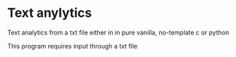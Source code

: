 # Text anylytics
Text analytics from a txt file either in in pure vanilla, no-template c or python

This program requires input through a txt file
